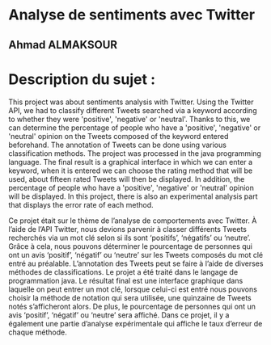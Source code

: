 # Analyse de sentiments avec Twitter

## Ahmad ALMAKSOUR

# Description du sujet :

This project was about sentiments analysis with Twitter. Using the Twitter API, we had to classify different Tweets searched via a keyword according to whether they were 'positive', 'negative' or 'neutral'. Thanks to this, we can determine the percentage of people who have a 'positive', 'negative' or 'neutral' opinion on the Tweets composed of the keyword entered beforehand. The annotation of Tweets can be done using various classification methods. The project was processed in the java programming language. The final result is a graphical interface in which we can enter a keyword, when it is entered we can choose the rating method that will be used, about fifteen rated Tweets will then be displayed. In addition, the percentage of people who have a 'positive', 'negative' or 'neutral' opinion will be displayed. In this project, there is also an experimental analysis part that displays the error rate of each method.


Ce projet était sur le thème de l’analyse de comportements avec Twitter. À l’aide de
l’API Twitter, nous devions parvenir à classer différents Tweets recherchés via un mot clé
selon si ils sont ‘positifs’, ‘négatifs’ ou ‘neutre’. Grâce à cela, nous pouvons déterminer le
pourcentage de personnes qui ont un avis ‘positif’, ‘négatif’ ou ‘neutre’ sur les Tweets
composés du mot clé entré au préalable. L’annotation des Tweets peut se faire à l’aide de
diverses méthodes de classifications. Le projet a été traité dans le langage de programmation java. Le résultat final est une interface graphique dans laquelle
on peut entrer un mot clé, lorsque celui-ci est entré nous pouvons choisir la méthode de
notation qui sera utilisée, une quinzaine de Tweets notés s’afficheront alors. De plus, le
pourcentage de personnes qui ont un avis ‘positif’, ‘négatif’ ou ‘neutre’ sera affiché. Dans
ce projet, il y a également une partie d’analyse expérimentale qui affiche le taux d’erreur de
chaque méthode.
